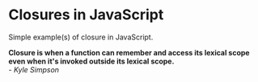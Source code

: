 # Closures in JavaScript

Simple example(s) of closure in JavaScript.

**Closure is when a function can remember and access its lexical scope even when it's invoked outside its lexical scope.**  
*- Kyle Simpson*

